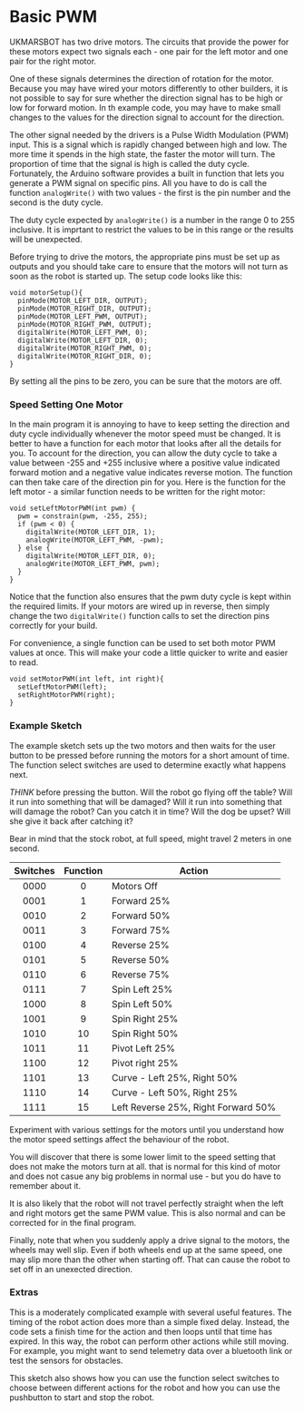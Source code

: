 # Basic PWM

UKMARSBOT has two drive motors. The circuits that provide the power for these motors expect two signals each - one pair for the left motor and one pair for the right motor.

One of these signals determines the direction of rotation for the motor. Because you may have wired your motors differently to other builders, it is not possible to say for sure whether the direction signal has to be high or low for forward motion. In th example code, you may have to make small changes to the values for the direction signal to account for the direction.

The other signal needed by the drivers is a Pulse Width Modulation (PWM) input. This is a signal which is rapidly changed between high and low. The more time it spends in the high state, the faster the motor will turn. The proportion of time that the signal is high is called the duty cycle. Fortunately, the Arduino software provides a built in function that lets you generate a PWM signal on specific pins. All you have to do is call the function ```analogWrite()``` with two values - the first is the pin number and the second is the duty cycle.

The duty cycle expected by ```analogWrite()``` is a number in the range 0 to 255 inclusive. It is imprtant to restrict the values to be in this range or the results will be unexpected.

Before trying to drive the motors, the appropriate pins must be set up as outputs and you should take care to ensure that the motors will not turn as soon as the robot is started up. The setup code looks like this:

    void motorSetup(){
      pinMode(MOTOR_LEFT_DIR, OUTPUT);
      pinMode(MOTOR_RIGHT_DIR, OUTPUT);
      pinMode(MOTOR_LEFT_PWM, OUTPUT);
      pinMode(MOTOR_RIGHT_PWM, OUTPUT);
      digitalWrite(MOTOR_LEFT_PWM, 0);
      digitalWrite(MOTOR_LEFT_DIR, 0);
      digitalWrite(MOTOR_RIGHT_PWM, 0);
      digitalWrite(MOTOR_RIGHT_DIR, 0);
    }

By setting all the pins to be zero, you can be sure that the motors are off.

### Speed Setting One Motor

In the main program it is annoying to have to keep setting the direction and duty cycle individually whenever the motor speed must be changed. It is better to have a function for each motor that looks after all the details for you. To account for the direction, you can allow the duty cycle to take a value between -255 and +255 inclusive where a positive value indicated forward motion and a negative value indicates reverse motion. The function can then take care of the direction pin for you. Here is the function for the left motor - a similar function needs to be written for the right motor:

    void setLeftMotorPWM(int pwm) {
      pwm = constrain(pwm, -255, 255);
      if (pwm < 0) {
        digitalWrite(MOTOR_LEFT_DIR, 1);
        analogWrite(MOTOR_LEFT_PWM, -pwm);
      } else {
        digitalWrite(MOTOR_LEFT_DIR, 0);
        analogWrite(MOTOR_LEFT_PWM, pwm);
      }
    }

Notice that the function also ensures that the pwm duty cycle is kept within the required limits. If your motors are wired up in reverse, then simply change the two ```digitalWrite()``` function calls to set the direction pins correctly for your build.

For convenience, a single function can be used to set both motor PWM values at once. This will make your code a little quicker to write and easier to read.

    void setMotorPWM(int left, int right){
      setLeftMotorPWM(left);
      setRightMotorPWM(right);
    }




### Example Sketch

The example sketch sets up the two motors and then waits for the user button to be pressed before running the motors for a short amount of time. The function select switches are used to determine exactly what happens next.

_*THINK*_ before pressing the button. Will the robot go flying off the table? Will it run into something that will be damaged? Will it run into something that will damage the robot? Can you catch it in time? Will the dog be upset? Will she give it back after catching it?

Bear in mind that the stock robot, at full speed, might travel 2 meters in one second.

|Switches|Function| Action                              |
|:------:|:------:|-------------------------------------|
|  0000  |    0   | Motors Off                          |
|  0001  |    1   | Forward 25%                         |
|  0010  |    2   | Forward 50%                         |
|  0011  |    3   | Forward 75%                         |
|  0100  |    4   | Reverse 25%                         |
|  0101  |    5   | Reverse 50%                         |
|  0110  |    6   | Reverse 75%                         |
|  0111  |    7   | Spin Left 25%                       |
|  1000  |    8   | Spin Left 50%                       |
|  1001  |    9   | Spin Right 25%                      |
|  1010  |   10   | Spin Right 50%                      |
|  1011  |   11   | Pivot Left 25%                      |
|  1100  |   12   | Pivot right 25%                     |
|  1101  |   13   | Curve - Left 25%, Right 50%         |
|  1110  |   14   | Curve - Left 50%, Right 25%         |
|  1111  |   15   | Left Reverse 25%, Right Forward 50% |


Experiment with various settings for the motors until you understand how the motor speed settings affect the behaviour of the robot.

You will discover that there is some lower limit to the speed setting that does not make the motors turn at all. that is normal for this kind of motor and does not casue any big problems in normal use - but you do have to remember about it.

It is also likely that the robot will not travel perfectly straight when the left and right motors get the same PWM value. This is also normal and can be corrected for in the final program.

Finally, note that when you suddenly apply a drive signal to the motors, the wheels may well slip. Even if both wheels end up at the same speed, one may slip more than the other when starting off. That can cause the robot to set off in an unexected direction.

### Extras

This is a moderately complicated example with several useful features. The timing of the robot action does more than a simple fixed delay. Instead, the code sets a finish time for the action and then loops until that time has expired. In this way, the robot can perform other actions while still moving. For example, you might want to send telemetry data over a bluetooth link or test the sensors for obstacles.

This sketch also shows how you can use the function select switches to choose between different actions for the robot and how you can use the pushbutton to start and stop the robot.


